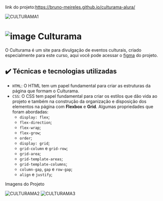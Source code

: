 link do projeto:https://bruno-meireles.github.io/culturama-alura/

![CULTURAMA1](https://user-images.githubusercontent.com/88012503/204823030-c7423c6c-24ba-4645-8ca9-2a5bebeceb13.png)

# ![image](https://user-images.githubusercontent.com/76708357/191308741-fb59ba6c-8750-4e09-873b-6ab2e96225b7.png) Culturama 

O Culturama é um site para divulgação de eventos culturais, criado especialmente para este curso, aqui você pode acessar o [figma](https://www.figma.com/file/mC6DmuXPGWHYkMWOQD3khm/2713---Praticando-CSS%3A-Grid-e-Flexbox?node-id=79%3A289) do projeto.

## ✔️ Técnicas e tecnologias utilizadas

- `HTML`: O HTML tem um papel fundamental para criar as estruturas da página que formam o Culturama. 
- `CSS`: O CSS tem papel fundamental para criar os estilos que dão vida ao projeto e também na construção da organização e disposição dos elementos na página com **Flexbox** e **Grid**. Algumas propriedades que foram abordadas:
  - `display: flex`;
  - `flex-direction`;
  - `flex-wrap`;
  - `flex-grow`;
  - `order`;
  - `display: grid`;
  - `grid-column` e `grid-row`;
  - `grid-area`;
  - `grid-template-areas`;
  - `grid-template-columns`;
  - `column-gap`, `gap` e `row-gap`;
  - `align` e `justify`;
 
 
 Imagens do Projeto
  
![CULTURAMA2](https://user-images.githubusercontent.com/88012503/204823075-9df4b09f-6d82-45e7-af57-25346a65c8bb.png)
![CULTURAMA3](https://user-images.githubusercontent.com/88012503/204823081-42521d9c-ca33-4d56-a50d-7b6558b1ef76.png)
